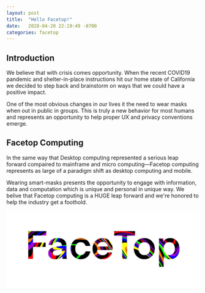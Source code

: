 ```yaml
---
layout: post
title:  "Hello Facetop!"
date:   2020-04-20 22:19:49 -0700
categories: facetop
---
```


## Introduction

We believe that with crisis comes opportunity. When the recent COVID19 pandemic and shelter-in-place instructions hit our home state of California we decided to step back and brainstorm on ways that we could have a positive impact.

One of the most obvious changes in our lives it the need to wear masks when out in public in groups. This is truly a new behavior for most humans and represents an opportunity to help proper UX and privacy conventions emerge.

## Facetop Computing

In the same way that Desktop computing represented a serious leap forward compaired to mainframe and micro computing&mdash;Facetop computing represents as large of a paradigm shift as desktop computing and mobile.

Wearing smart-masks presents the opportunity to engage with information, data and computation which is unique and personal in unique way. We belive that Facetop computing is a HUGE leap forward and we're honored to help the industry get a foothold.

![Facetop logo](/assets/facetop_logo.jpg)
